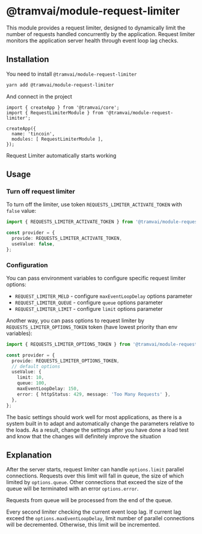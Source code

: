 # @tramvai/module-request-limiter

This module provides a request limiter, designed to dynamically limit the number of requests handled concurrently by the application.
Request limiter monitors the application server health through event loop lag checks. 

## Installation

You need to install `@tramvai/module-request-limiter`

```bash npm2yarn
yarn add @tramvai/module-request-limiter
```

And connect in the project

```tsx
import { createApp } from '@tramvai/core';
import { RequestLimiterModule } from '@tramvai/module-request-limiter';

createApp({
  name: 'tincoin',
  modules: [ RequestLimiterModule ],
});
```
Request Limiter automatically starts working

## Usage

### Turn off request limiter

To turn off the limiter, use token `REQUESTS_LIMITER_ACTIVATE_TOKEN` with `false` value:

```ts
import { REQUESTS_LIMITER_ACTIVATE_TOKEN } from '@tramvai/module-request-limiter';

const provider = {
  provide: REQUESTS_LIMITER_ACTIVATE_TOKEN,
  useValue: false,
};
```

### Configuration

You can pass environment variables to configure specific request limiter options:

- `REQUEST_LIMITER_MELD` - configure `maxEventLoopDelay` options parameter
- `REQUEST_LIMITER_QUEUE` - configure `queue` options parameter
- `REQUEST_LIMITER_LIMIT` - configure `limit` options parameter

Another way, you can pass options to request limiter by `REQUESTS_LIMITER_OPTIONS_TOKEN` token (have lowest priority than env variables):

```ts
import { REQUESTS_LIMITER_OPTIONS_TOKEN } from '@tramvai/module-request-limiter';

const provider = {
  provide: REQUESTS_LIMITER_OPTIONS_TOKEN,
  // default options
  useValue: {
    limit: 10,
    queue: 100,
    maxEventLoopDelay: 150,
    error: { httpStatus: 429, message: 'Too Many Requests' },
  },
};
```

The basic settings should work well for most applications, as there is a system built in to adapt and automatically change the parameters relative to the loads. As a result, change the settings after you have done a load test and know that the changes will definitely improve the situation


## Explanation

After the server starts, request limiter can handle `options.limit` parallel connections.
Requests over this limit will fall in queue, the size of which limited by `options.queue`.
Other connections that exceed the size of the queue will be terminated with an error `options.error`.

Requests from queue will be processed from the end of the queue. 

Every second limiter checking the current event loop lag.
If current lag exceed the `options.maxEventLoopDelay`, limit number of parallel connections will be decremented.
Otherwise, this limit will be incremented.
